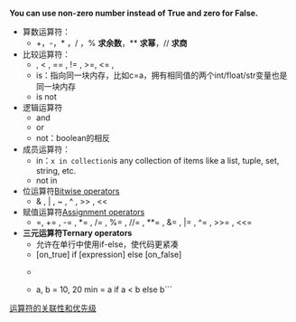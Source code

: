  **You can use non-zero number instead of True and zero for False.**

- 算数运算符：
	- +，-，* ，/ ，% **求余数**，** **求幂**，// **求商**
- 比较运算符：
	- , < , == , != , >=, <= , 
	- is：指向同一块内存，比如c=a，拥有相同值的两个int/float/str变量也是同一块内存
	- is not
- 逻辑运算符
	- and
	- or
	- not：boolean的相反
- 成员运算符：
	- in：`x in collection`is any collection of items like a list, tuple, set, string, etc.
	- not in
- 位运算符[Bitwise operators](https://www.geeksforgeeks.org/python-bitwise-operators/)
	- & , | , ~ , ^ , >> , <<
- 赋值运算符[Assignment operators](https://www.geeksforgeeks.org/assignment-operators-in-python/)
	- =, += , -= , *= , /= , %= , //= , **= , &= , |= , ^= , >>= , <<=
- **三元运算符Ternary operators**
	- 允许在单行中使用if-else，使代码更紧凑
	- [on_true] if [expression] else [on_false]
	- ```python
	- a, b = 10, 20
	min = a if a < b else b```

[运算符的关联性和优先级](https://www.geeksforgeeks.org/python-operators/)

